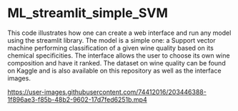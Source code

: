 # ML_streamlit_simple_SVM
 
This code illustrates how one can create a web interface and run any model using the streamlit library. 
The model is a simple one: a Support vector machine performing classification of a given wine quality based on its chemical specificities. The interface allows the user
to choose its own wine composition and have it ranked.
The dataset on wine quality can be found on Kaggle and is also available on this repository as well as the interface images. 


https://user-images.githubusercontent.com/74412016/203446388-1f896ae3-f85b-48b2-9602-17d7fed6251b.mp4


